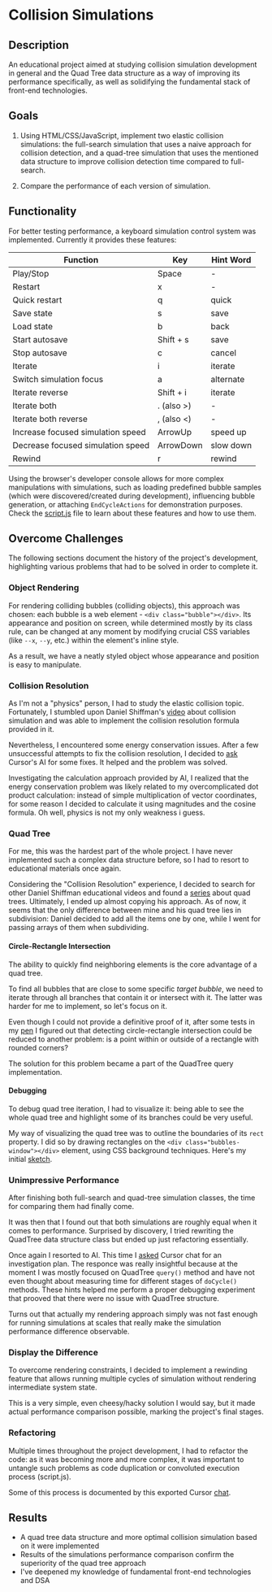# Collision Simulations

## Description

An educational project aimed at studying collision simulation development in general and the Quad Tree data structure as a way of improving its performance specifically, as well as solidifying the fundamental stack of front-end technologies.

## Goals

1. Using HTML/CSS/JavaScript, implement two elastic collision simulations: the full-search simulation that uses a naive approach for collision detection, and a quad-tree simulation that uses the mentioned data structure to improve collision detection time compared to full-search.

2. Compare the performance of each version of simulation.

## Functionality

For better testing performance, a keyboard simulation control system was implemented. Currently it provides these features:

| Function | Key | Hint Word |
|----------|-----|-----------|
| Play/Stop | Space | - |
| Restart | x | - |
| Quick restart | q | quick |
| Save state | s | save |
| Load state | b | back |
| Start autosave | Shift + s | save |
| Stop autosave | c | cancel |
| Iterate | i | iterate |
| Switch simulation focus | a | alternate |
| Iterate reverse | Shift + i | iterate |
| Iterate both | . (also >) | - |
| Iterate both reverse | , (also <) | - |
| Increase focused simulation speed | ArrowUp | speed up |
| Decrease focused simulation speed | ArrowDown | slow down |
| Rewind | r | rewind |

Using the browser's developer console allows for more complex manipulations with simulations, such as loading predefined bubble samples (which were discovered/created during development), influencing bubble generation, or attaching `EndCycleActions` for demonstration purposes. Check the [script.js](./script.js) file to learn about these features and how to use them. 

## Overcome Challenges

The following sections document the history of the project's development, highlighting various problems that had to be solved in order to complete it.

### Object Rendering

For rendering colliding bubbles (colliding objects), this approach was chosen: each bubble is a web element - `<div class="bubble"></div>`. Its appearance and position on screen, while determined mostly by its class rule, can be changed at any moment by modifying crucial CSS variables (like `--x`, `--y`, etc.) within the element's inline style.

As a result, we have a neatly styled object whose appearance and position is easy to manipulate.

### Collision Resolution

As I'm not a "physics" person, I had to study the elastic collision topic. Fortunately, I stumbled upon Daniel Shiffman's [video](https://youtu.be/dJNFPv9Mj-Y?si=i9CSiSBhg6ZDwlkU&t=1004) about collision simulation and was able to implement the collision resolution formula provided in it.

Nevertheless, I encountered some energy conservation issues. After a few unsuccessful attempts to fix the collision resolution, I decided to [ask](./cursor_chats/cursor_fixing_energy_conservation_issue.md) Cursor's AI for some fixes. It helped and the problem was solved.

Investigating the calculation approach provided by AI, I realized that the energy conservation problem was likely related to my overcomplicated dot product calculation: instead of simple multiplication of vector coordinates, for some reason I decided to calculate it using magnitudes and the cosine formula. Oh well, physics is not my only weakness i guess.

### Quad Tree

For me, this was the hardest part of the whole project. I have never implemented such a complex data structure before, so I had to resort to educational materials once again.

Considering the "Collision Resolution" experience, I decided to search for other Daniel Shiffman educational videos and found a [series](https://youtu.be/OJxEcs0w_kE?si=x4r68LJVN7hC3YMA) about quad trees. Ultimately, I ended up almost copying his approach. As of now, it seems that the only difference between mine and his quad tree lies in subdivision: Daniel decided to add all the items one by one, while I went for passing arrays of them when subdividing.

#### Circle-Rectangle Intersection

The ability to quickly find neighboring elements is the core advantage of a quad tree.

To find all bubbles that are close to some specific *target bubble*, we need to iterate through all branches that contain it or intersect with it. The latter was harder for me to implement, so let's focus on it.

Even though I could not provide a definitive proof of it, after some tests in my [pen](https://codepen.io/vely1012/pen/yyeoyEv) I figured out that detecting circle-rectangle intersection could be reduced to another problem: is a point within or outside of a rectangle with rounded corners?

The solution for this problem became a part of the QuadTree query implementation. 

#### Debugging

To debug quad tree iteration, I had to visualize it: being able to see the whole quad tree and highlight some of its branches could be very useful.

My way of visualizing the quad tree was to outline the boundaries of its `rect` property. I did so by drawing rectangles on the `<div class="bubbles-window"></div>` element, using CSS background techniques. Here's my initial [sketch](https://codepen.io/vely1012/pen/pvgwXPj).

### Unimpressive Performance

After finishing both full-search and quad-tree simulation classes, the time for comparing them had finally come.

It was then that I found out that both simulations are roughly equal when it comes to performance. Surprised by discovery, I tried rewriting the QuadTree data structure class but ended up just refactoring essentially.

Once again I resorted to AI. This time I [asked](./cursor_chats/cursor_brainstorming_performance_issue.md) Cursor chat for an investigation plan. The responce was really insightful because at the moment I was mostly focused on QuadTree `query()` method and have not even thought about measuring time for different stages of `doCycle()` methods. These hints helped me perform a proper debugging experiment that prooved that there were no issue with QuadTree structure.

Turns out that actually my rendering approach simply was not fast enough for running simulations at scales that really make the simulation performance difference observable.

### Display the Difference

To overcome rendering constraints, I decided to implement a rewinding feature that allows running multiple cycles of simulation without rendering intermediate system state.

This is a very simple, even cheesy/hacky solution I would say, but it made actual performance comparison possible, marking the project's final stages.

### Refactoring

Multiple times throughout the project development, I had to refactor the code: as it was becoming more and more complex, it was important to untangle such problems as code duplication or convoluted execution process (script.js).

Some of this process is documented by this exported Cursor [chat](./cursor_chats/cursor_refactor_simulations_js.md).

## Results

- A quad tree data structure and more optimal collision simulation based on it were implemented
- Results of the simulations performance comparison confirm the superiority of the quad tree approach
- I've deepened my knowledge of fundamental front-end technologies and DSA
